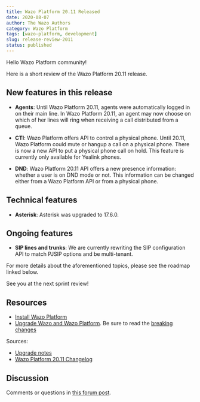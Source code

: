```yaml
---
title: Wazo Platform 20.11 Released
date: 2020-08-07
author: The Wazo Authors
category: Wazo Platform
tags: [wazo-platform, development]
slug: release-review-2011
status: published
---
```


Hello Wazo Platform community!

Here is a short review of the Wazo Platform 20.11 release.

## New features in this release

- **Agents**: Until Wazo Platform 20.11, agents were automatically logged in on their main line. In Wazo Platform 20.11, an agent may now choose on which of her lines will ring when receiving a call distributed from a queue.

- **CTI**: Wazo Platform offers API to control a physical phone. Until 20.11, Wazo Platform could mute or hangup a call on a physical phone. There is now a new API to put a physical phone call on hold. This feature is currently only available for Yealink phones.

- **DND**: Wazo Platform 20.11 API offers a new presence information: whether a user is on DND mode or not. This information can be changed either from a Wazo Platform API or from a physical phone.

## Technical features

- **Asterisk**: Asterisk was upgraded to 17.6.0.

## Ongoing features

- **SIP lines and trunks**: We are currently rewriting the SIP configuration API to match PJSIP options and be multi-tenant.

For more details about the aforementioned topics, please see the roadmap linked below.

See you at the next sprint review!

## Resources

- [Install Wazo Platform](/use-cases)
- [Upgrade Wazo and Wazo Platform](/uc-doc/upgrade/). Be sure to read the [breaking changes](/uc-doc/upgrade/upgrade_notes#20-11)

Sources:

- [Upgrade notes](/uc-doc/upgrade/upgrade_notes#20-11)
- [Wazo Platform 20.11 Changelog](https://wazo-dev.atlassian.net/issues/?jql=project%3DWAZO%20AND%20fixVersion%3D20.11)

## Discussion

Comments or questions in [this forum post](https://wazo-platform.discourse.group/t/blog-wazo-platform-20-11-released).
